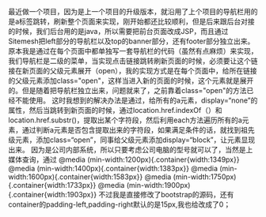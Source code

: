   最近做一个项目，因为是上一个项目的升级版本，就沿用了上个项目的导航栏用的是a标签跳转，刷新整个页面来实现，刚开始都还比较顺利，但是后来跟后台对接的时候，我们后台用的是java，所以需要把前台页面改成JSP，而且通过Sitemesh把left部分的导航栏以及top的banner部分，还有footer部分独立出来。
   原本我是通过在每个页面中都单独写一套导航栏的代码（虽然有点麻烦）来实现，我们导航栏是二级的菜单，当实现点击链接跳转刷新页面的时候，必须要让这个链接在新页面的父级元素展开（open），我的实现方式是在每个页面中，给所在链接的父级元素添加class="open"，这样当进入新的页面的时候，这个元素就是展开的。但是随着把导航栏独立出来，问题就来了，之前靠着class="open"的方法已经不能使用。
   这时我想到的解决办法是通过，给所有的a元素，display=“none”的属性，然后当跳转到新页面的时候，通过location.href.indexOf（）和location.href.substr()，提取出某个字符段，然后利用each方法遍历所有的a元素，通过判断a元素是否包含提取出来的字符段，如果满足条件的话，就找到祖先级元素，添加class=“open”，同事给父级元素添加display=“block”，让元素显现出来。
   因为是公司内部系统，所以只要考虑公司电脑的型号就可以了，当然是上媒体查询，通过
   @media (min-width:1200px){.container{width:1349px}}
   @media (min-width:1400px){.container{width:1383px}}
   @media (min-width:1600px){.container{width:1583px}}
   @media (min-width:1750px){.container{width:1733px}}
   @media (min-width:1900px){.container{width:1903px}}
   不过我是直接修改了bootstrap的源码，还有container的padding-left,padding-right默认的是15px,我也给改成了0；
